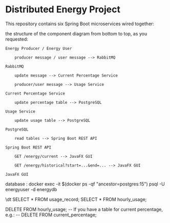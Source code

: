# Distributed Energy Project

This repository contains six Spring Boot microservices wired together:

the structure of the component diagram from bottom to top, as you requested:

    Energy Producer / Energy User

        producer message / user message --> RabbitMQ

    RabbitMQ

        update message --> Current Percentage Service

        producer/user message --> Usage Service

    Current Percentage Service

        update percentage table --> PostgreSQL

    Usage Service

        update usage table --> PostgreSQL

    PostgreSQL

        read tables --> Spring Boot REST API

    Spring Boot REST API

        GET /energy/current --> JavaFX GUI

        GET /energy/historical?start=...&end=... --> JavaFX GUI

    JavaFX GUI

database : docker exec -it $(docker ps -qf "ancestor=postgres:15") psql -U energyuser -d energydb

\dt
SELECT * FROM usage_record;
SELECT * FROM hourly_usage;

DELETE FROM hourly_usage;
-- If you have a table for current percentage, e.g.:
-- DELETE FROM current_percentage;
